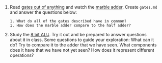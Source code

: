 1. Read [gates out of anything](https://hackaday.com/2017/01/03/make-logic-gates-out-of-almost-anything/) and watch the [marble adder](https://www.youtube.com/watch?v=GcDshWmhF4A). Create `gates.md` and answer the questions below:

    ```
    1. What do all of the gates described have in common?
    1. How does the marble adder compare to the half adder?
    ```
1. Study the [8 bit ALU](https://lodev.org/logicemu/#id=alu). Try it out and be prepared to answer questions about it in class.  Some questions to guide your exploration: What can it do? Try to compare it to the adder that we have seen. What components does it have that we have not yet seen? How does it represent different operations?  
```{index} gates.md
```
